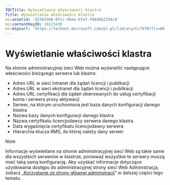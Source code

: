 ```yaml
---
TOCTitle: Wyświetlanie właściwości klastra
Title: Wyświetlanie właściwości klastra
ms:assetid: 'd1307d46-8fcc-4bee-bfe7-f684bb2254c9'
ms:contentKeyID: 18123430
ms:mtpsurl: 'https://technet.microsoft.com/pl-pl/library/Cc747677(v=WS.10)'
---
```


Wyświetlanie właściwości klastra
================================

Na stronie administracyjnej sieci Web można wyświetlić następujące właściwości bieżącego serwera lub klastra:

-   Adres URL w sieci intranet dla żądań licencji i publikacji
-   Adres URL w sieci ekstranet dla żądań licencji i publikacji
-   Adres URL certyfikacji dla żądań skierowanych do usług certyfikacji konta i serwera proxy aktywacji
-   Serwer, na którym uruchomiona jest baza danych konfiguracji danego klastra
-   Nazwa bazy danych konfiguracji danego klastra
-   Nazwa certyfikatu licencjodawcy serwera danego klastra
-   Data wygaśnięcia certyfikatu licencjodawcy serwera
-   Hierarchia klucza RMS, do której należy dany serwer

> [!note]  
> Informacje wyświetlane na stronie administracyjnej sieci Web są takie same dla wszystkich serwerów w klastrze, ponieważ wszystkie te serwery muszą mieć taką samą konfigurację. Aby uzyskać informacje dotyczące uzyskiwania dostępu do administracyjnej strony sieci Web Administracja, zobacz „[Korzystanie ze strony głównej administracji](https://technet.microsoft.com/6c155977-bd0e-47d6-ac65-1746cddb505e)” w dalszej części tego tematu. 
